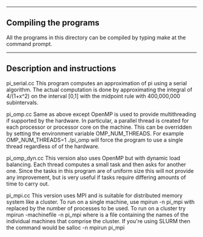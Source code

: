 ------------------------------------------------------------------------------
Compiling the programs
------------------------------------------------------------------------------

All the programs in this directory can be compiled by typing 
    make
at the command prompt.

------------------------------------------------------------------------------
Description and instructions
------------------------------------------------------------------------------

pi_serial.cc	This program computes an approximation of pi using a serial
		algorithm.  The actual computation is done by approximating
		the integral of 4/(1+x^2) on the interval [0,1] with the
		midpoint rule with 400,000,000 subintervals.

pi_omp.cc	Same as above except OpenMP is used to provide multithreading
		if supported by the hardware.  In particular, a parallel
		thread is created for each processor or processor core on the
		machine.  This can be overridden by setting the environment
		variable OMP_NUM_THREADS.  For example
			OMP_NUM_THREADS=1 ./pi_omp
		will force the program to use a single thread regardless of
		of the hardware.

pi_omp_dyn.cc	This version also uses OpenMP but with dynamic load balancing.
		Each thread computes a small task and then asks for another
		one.  Since the tasks in this program are of uniform size this
		will not provide any improvement, but is very useful if tasks
		require differing amounts of time to carry out.

pi_mpi.cc	This version uses MPI and is suitable for distributed memory
		system like a cluster.  To run on a single machine, use
			mpirun -n <N> pi_mpi
		with <N> replaced by the number of processes to be used.  To
		run on a cluster try
			mpirun -machinefile <file> -n <N> pi_mpi
		where <file> is a file containing the names of the individual
		machines that comprise the cluster.  If you're using SLURM
		then the command would be
			salloc -n<N> mpirun pi_mpi
